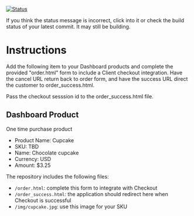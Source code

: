 [![Status](https://img.shields.io/badge/status-SUBMITTABLE%20COMMIT:%20d2621a32bd0e176a258ff64b2e7d2b4035e61a0b-brightgreen.svg)](https://github.com/andremcb/bakery_scaffold_AApE3fQi8zR0pcdo/commit/d2621a32bd0e176a258ff64b2e7d2b4035e61a0b)






































































































































































If you think the status message is incorrect, click into it or check the build status of your latest commit. It may still be building.

# Instructions 

Add the following item to your Dashboard products and complete the provided "order.html" form to include a Client checkout integration. Have the cancel URL return back to order form, and have the success URL direct the customer to order_success.html. 

Pass the checkout sesssion id to the order_success.html file.

## Dashboard Product
One time purchase product
* Product Name: Cupcake
* SKU: TBD
* Name: Chocolate cupcake
* Currency: USD
* Amount: $3.25

The repository includes the following files:
* `/order.html`: complete this form to integrate with Checkout
* `/order_success.html`: the application should redirect here when Checkout is successful
* `/img/cupcake.jpg`: use this image for your SKU
